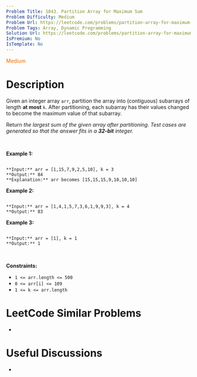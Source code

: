 ```yaml
---
Problem Title: 1043. Partition Array for Maximum Sum
Problem Difficulty: Medium
Problem Url: https://leetcode.com/problems/partition-array-for-maximum-sum/
Problem Tags: Array, Dynamic Programming
Solution Url: https://leetcode.com/problems/partition-array-for-maximum-sum/solution/
IsPremium: No
IsTemplate: No
---
```


<span style="color: rgb(239, 108, 0);">Medium</span>

# Description

Given an integer array `arr`, partition the array into (contiguous) subarrays of length **at most** `k`. After partitioning, each subarray has their values changed to become the maximum value of that subarray.


Return *the largest sum of the given array after partitioning. Test cases are generated so that the answer fits in a **32-bit** integer.*


 


**Example 1:**



```

**Input:** arr = [1,15,7,9,2,5,10], k = 3
**Output:** 84
**Explanation:** arr becomes [15,15,15,9,10,10,10]

```

**Example 2:**



```

**Input:** arr = [1,4,1,5,7,3,6,1,9,9,3], k = 4
**Output:** 83

```

**Example 3:**



```

**Input:** arr = [1], k = 1
**Output:** 1

```

 


**Constraints:**


* `1 <= arr.length <= 500`
* `0 <= arr[i] <= 109`
* `1 <= k <= arr.length`




# LeetCode Similar Problems

- []()

# Useful Discussions

- []()
